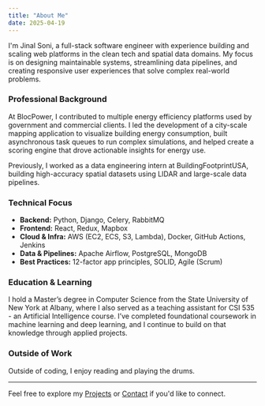 ```yaml
---
title: "About Me"
date: 2025-04-19
---
```


I'm Jinal Soni, a full-stack software engineer with experience building and scaling web platforms in the clean tech and spatial data domains. My focus is on designing maintainable systems, streamlining data pipelines, and creating responsive user experiences that solve complex real-world problems.

### Professional Background

At BlocPower, I contributed to multiple energy efficiency platforms used by government and commercial clients. I led the development of a city-scale mapping application to visualize building energy consumption, built asynchronous task queues to run complex simulations, and helped create a scoring engine that drove actionable insights for energy use.

Previously, I worked as a data engineering intern at BuildingFootprintUSA, building high-accuracy spatial datasets using LIDAR and large-scale data pipelines.

### Technical Focus

- **Backend:**&nbsp;Python, Django, Celery, RabbitMQ  
- **Frontend:**&nbsp;React, Redux, Mapbox  
- **Cloud & Infra:**&nbsp;AWS (EC2, ECS, S3, Lambda), Docker, GitHub Actions, Jenkins  
- **Data & Pipelines:**&nbsp;Apache Airflow, PostgreSQL, MongoDB  
- **Best Practices:**&nbsp;12-factor app principles, SOLID, Agile (Scrum)

### Education & Learning

I hold a Master’s degree in Computer Science from the State University of New York at Albany, where I also served as a teaching assistant for CSI 535 - an Artificial Intelligence course. I’ve completed foundational coursework in machine learning and deep learning, and I continue to build on that knowledge through applied projects.

### Outside of Work

Outside of coding, I enjoy reading and playing the drums. 

---

Feel free to explore my [Projects](/projects/) or [Contact](/contact/) if you'd like to connect.
